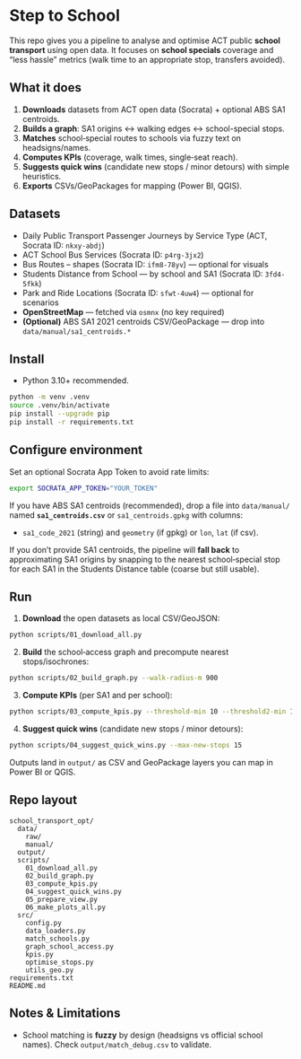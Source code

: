 # Step to School

This repo gives you a pipeline to analyse and optimise ACT public **school transport** using open data.
It focuses on **school specials** coverage and “less hassle” metrics (walk time to an appropriate stop, transfers avoided).

## What it does

1. **Downloads** datasets from ACT open data (Socrata) + optional ABS SA1 centroids.
2. **Builds a graph**: SA1 origins ↔ walking edges ↔ school-special stops.
3. **Matches** school‑special routes to schools via fuzzy text on headsigns/names.
4. **Computes KPIs** (coverage, walk times, single‑seat reach).
5. **Suggests quick wins** (candidate new stops / minor detours) with simple heuristics.
6. **Exports** CSVs/GeoPackages for mapping (Power BI, QGIS).

## Datasets

- Daily Public Transport Passenger Journeys by Service Type (ACT, Socrata ID: `nkxy-abdj`)
- ACT School Bus Services (Socrata ID: `p4rg-3jx2`)
- Bus Routes – shapes (Socrata ID: `ifm8-78yv`) — optional for visuals
- Students Distance from School — by school and SA1 (Socrata ID: `3fd4-5fkk`)
- Park and Ride Locations (Socrata ID: `sfwt-4uw4`) — optional for scenarios
- **OpenStreetMap** — fetched via `osmnx` (no key required)
- **(Optional)** ABS SA1 2021 centroids CSV/GeoPackage — drop into `data/manual/sa1_centroids.*`

## Install

- Python 3.10+ recommended.

```bash
python -m venv .venv
source .venv/bin/activate
pip install --upgrade pip
pip install -r requirements.txt
```

## Configure environment

Set an optional Socrata App Token to avoid rate limits:

```bash
export SOCRATA_APP_TOKEN="YOUR_TOKEN"
```

If you have ABS SA1 centroids (recommended), drop a file into `data/manual/` named **`sa1_centroids.csv`** or `sa1_centroids.gpkg` with columns:
- `sa1_code_2021` (string) and `geometry` (if gpkg) or `lon`, `lat` (if csv).

If you don’t provide SA1 centroids, the pipeline will **fall back** to approximating SA1 origins by snapping to the nearest school‑special stop for each SA1 in the Students Distance table (coarse but still usable).

## Run

1) **Download** the open datasets as local CSV/GeoJSON:

```bash
python scripts/01_download_all.py
```

2) **Build** the school‑access graph and precompute nearest stops/isochrones:

```bash
python scripts/02_build_graph.py --walk-radius-m 900
```

3) **Compute KPIs** (per SA1 and per school):

```bash
python scripts/03_compute_kpis.py --threshold-min 10 --threshold2-min 15
```

4) **Suggest quick wins** (candidate new stops / minor detours):

```bash
python scripts/04_suggest_quick_wins.py --max-new-stops 15
```

Outputs land in `output/` as CSV and GeoPackage layers you can map in Power BI or QGIS.


## Repo layout

```
school_transport_opt/
  data/
    raw/
    manual/
  output/
  scripts/
    01_download_all.py
    02_build_graph.py
    03_compute_kpis.py
    04_suggest_quick_wins.py
    05_prepare_view.py
    06_make_plots_all.py
  src/
    config.py
    data_loaders.py
    match_schools.py
    graph_school_access.py
    kpis.py
    optimise_stops.py
    utils_geo.py
requirements.txt
README.md
```

## Notes & Limitations

- School matching is **fuzzy** by design (headsigns vs official school names). Check `output/match_debug.csv` to validate.

